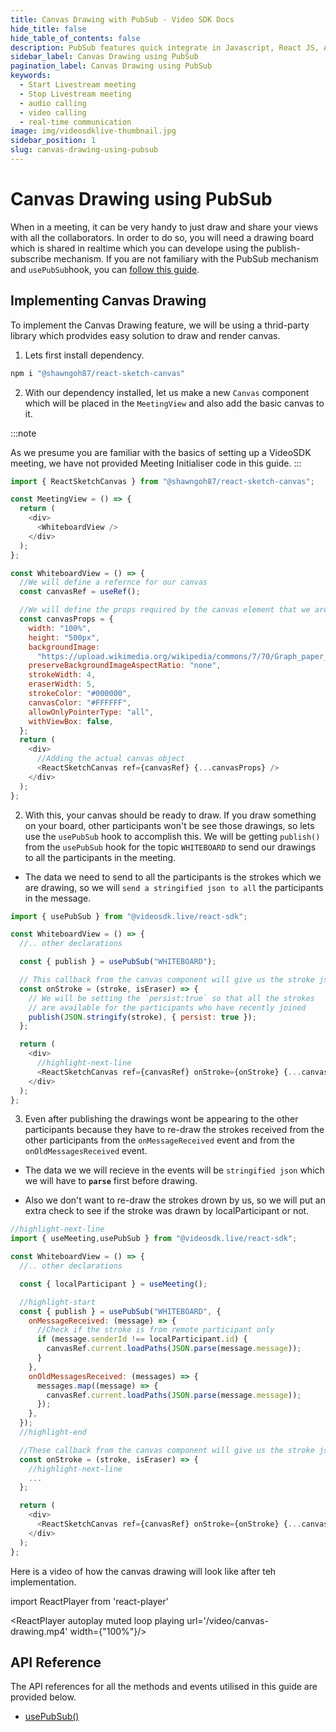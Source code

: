 ```yaml
---
title: Canvas Drawing with PubSub - Video SDK Docs
hide_title: false
hide_table_of_contents: false
description: PubSub features quick integrate in Javascript, React JS, Android, IOS, React Native, Flutter with Video SDK to add live video & audio conferencing to your applications.
sidebar_label: Canvas Drawing using PubSub
pagination_label: Canvas Drawing using PubSub
keywords:
  - Start Livestream meeting
  - Stop Livestream meeting
  - audio calling
  - video calling
  - real-time communication
image: img/videosdklive-thumbnail.jpg
sidebar_position: 1
slug: canvas-drawing-using-pubsub
---
```


# Canvas Drawing using PubSub

When in a meeting, it can be very handy to just draw and share your views with all the collaborators. In order to do so, you will need a drawing board which is shared in realtime which you can develope using the publish-subscribe mechanism. If you are not familiary with the PubSub mechanism and `usePubSub`hook, you can [follow this guide](./pubsub).

## Implementing Canvas Drawing

To implement the Canvas Drawing feature, we will be using a thrid-party library which prodvides easy solution to draw and render canvas.

1. Lets first install dependency.

```bash
npm i "@shawngoh87/react-sketch-canvas"
```

2. With our dependency installed, let us make a new `Canvas` component which will be placed in the `MeetingView` and also add the basic canvas to it.

:::note

As we presume you are familiar with the basics of setting up a VideoSDK meeting, we have not provided Meeting Initialiser code in this guide.
:::

```js
import { ReactSketchCanvas } from "@shawngoh87/react-sketch-canvas";

const MeetingView = () => {
  return (
    <div>
      <WhiteboardView />
    </div>
  );
};

const WhiteboardView = () => {
  //We will define a refernce for our canvas
  const canvasRef = useRef();

  //We will define the props required by the canvas element that we are using
  const canvasProps = {
    width: "100%",
    height: "500px",
    backgroundImage:
      "https://upload.wikimedia.org/wikipedia/commons/7/70/Graph_paper_scan_1600x1000_%286509259561%29.jpg",
    preserveBackgroundImageAspectRatio: "none",
    strokeWidth: 4,
    eraserWidth: 5,
    strokeColor: "#000000",
    canvasColor: "#FFFFFF",
    allowOnlyPointerType: "all",
    withViewBox: false,
  };
  return (
    <div>
      //Adding the actual canvas object
      <ReactSketchCanvas ref={canvasRef} {...canvasProps} />
    </div>
  );
};
```

2. With this, your canvas should be ready to draw. If you draw something on your board, other participants won't be see those drawings, so lets use the `usePubSub` hook to accomplish this. We will be getting `publish()` from the `usePubSub` hook for the topic `WHITEBOARD` to send our drawings to all the participants in the meeting.

- The data we need to send to all the participants is the strokes which we are drawing, so we will `send a stringified json to all` the participants in the message.

```js
import { usePubSub } from "@videosdk.live/react-sdk";

const WhiteboardView = () => {
  //.. other declarations

  const { publish } = usePubSub("WHITEBOARD");

  // This callback from the canvas component will give us the stroke json we need to share
  const onStroke = (stroke, isEraser) => {
    // We will be setting the `persist:true` so that all the strokes
    // are available for the participants who have recently joined
    publish(JSON.stringify(stroke), { persist: true });
  };

  return (
    <div>
      //highlight-next-line
      <ReactSketchCanvas ref={canvasRef} onStroke={onStroke} {...canvasProps} />
    </div>
  );
};
```

3. Even after publishing the drawings wont be appearing to the other participants because they have to re-draw the strokes received from the other participants from the `onMessageReceived` event and from the `onOldMessagesReceived` event.

- The data we we will recieve in the events will be `stringified json` which we will have to **`parse`** first before drawing.

- Also we don't want to re-draw the strokes drown by us, so we will put an extra check to see if the stroke was drawn by localParticipant or not.

```js
//highlight-next-line
import { useMeeting,usePubSub } from "@videosdk.live/react-sdk";

const WhiteboardView = () => {
  //.. other declarations

  const { localParticipant } = useMeeting();

  //highlight-start
  const { publish } = usePubSub("WHITEBOARD", {
    onMessageReceived: (message) => {
      //Check if the stroke is from remote participant only
      if (message.senderId !== localParticipant.id) {
        canvasRef.current.loadPaths(JSON.parse(message.message));
      }
    },
    onOldMessagesReceived: (messages) => {
      messages.map((message) => {
        canvasRef.current.loadPaths(JSON.parse(message.message));
      });
    },
  });
  //highlight-end

  //These callback from the canvas component will give us the stroke json we need to share
  const onStroke = (stroke, isEraser) => {
    //highlight-next-line
    ...
  };

  return (
    <div>
      <ReactSketchCanvas ref={canvasRef} onStroke={onStroke} {...canvasProps} />
    </div>
  );
};
```

Here is a video of how the canvas drawing will look like after teh implementation.

import ReactPlayer from 'react-player'

<div style={{textAlign: 'center'}}>

<ReactPlayer autoplay muted loop playing url='/video/canvas-drawing.mp4' width={"100%"}/>

</div>

## API Reference

The API references for all the methods and events utilised in this guide are provided below.

- [usePubSub()](/react/api/sdk-reference/use-pubsub)
